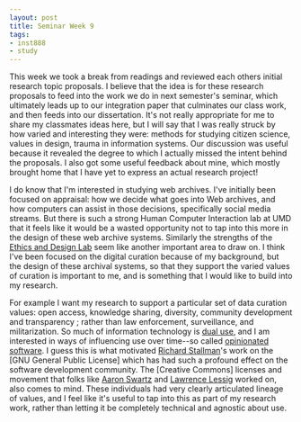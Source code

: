 ```yaml
---
layout: post
title: Seminar Week 9
tags:
- inst888
- study
---
```



This week we took a break from readings and reviewed each others initial research topic proposals. I believe that the idea is for these research proposals to feed into the work we do in next semester's seminar, which ultimately leads up to our integration paper that culminates our class work, and then feeds into our dissertation. It's not really appropriate for me to share my classmates ideas here, but I will say that I was really struck by how varied and interesting they were: methods for studying citizen science, values in design, trauma in information systems. Our discussion was useful because it revealed the degree to which I actually missed the intent behind the proposals. I also got some useful feedback about mine, which mostly brought home that I have yet to express an actual research project! 

I do know that I'm interested in studying web archives. I've initially been focused on appraisal: how we decide what goes into Web archives, and how computers can assist in those decisions, specifically social media streams. But there is such a strong Human Computer Interaction lab at UMD that it feels like it would be a wasted opportunity not to tap into this more in the design of these web archive systems. Similarly the strengths of the [Ethics and Design Lab](http://evidlab.umd.edu/people/) seem like another important area to draw on. I think I've been focused on the digital curation because of my background, but the design of these archival systems, so that they support the varied values of curation is important to me, and is something that I would like to build into my research.

For example I want my research to support a particular set of data curation values: open access, knowledge sharing, diversity, community development and transparency ; rather than law enforcement, surveillance, and militarization. So much of information technology is [dual use], and I am interested in ways of influencing use over time--so called [opinionated software]. I guess this is what motivated [Richard Stallman]'s work on the [GNU General Public License] which has had such a profound effect on the software development community. The [Creative Commons] licenses and movement that folks like [Aaron Swartz] and [Lawrence Lessig] worked on, also comes to mind. These individuals had very clearly articulated lineage of values, and I feel like it's useful to tap into this as part of my research work, rather than letting it be completely technical and agnostic about use. 

[dual use]: https://en.wikipedia.org/wiki/Dual-use_technology
[Richard Stallman]: https://en.wikipedia.org/wiki/Richard_Stallman
[GPL General Public License]: https://en.wikipedia.org/wiki/GNU_General_Public_License
[Aaron Swartz]: https://en.wikipedia.org/wiki/Aaron_Swartz
[Lawrence Lessig]: https://en.wikipedia.org/wiki/Lawrence_Lessig
[opinionated software]: https://gettingreal.37signals.com/ch04_Make_Opinionated_Software.php